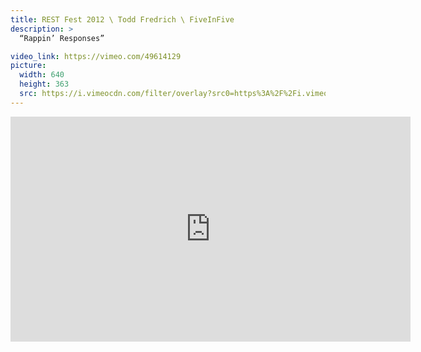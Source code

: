 ```yaml
---
title: REST Fest 2012 \ Todd Fredrich \ FiveInFive
description: >
  “Rappin’ Responses”

video_link: https://vimeo.com/49614129
picture:
  width: 640
  height: 363
  src: https://i.vimeocdn.com/filter/overlay?src0=https%3A%2F%2Fi.vimeocdn.com%2Fvideo%2F342358874_640x363.jpg&src1=http%3A%2F%2Ff.vimeocdn.com%2Fp%2Fimages%2Fcrawler_play.png
---
```

<iframe src="https://player.vimeo.com/video/49614129?title=0&byline=0&portrait=0&badge=0&autopause=0&player_id=0" width="640" height="360" frameborder="0" title="REST Fest 2012 \ Todd Fredrich \ FiveInFive" webkitallowfullscreen mozallowfullscreen allowfullscreen></iframe>